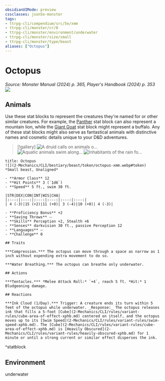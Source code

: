 ```yaml
---
obsidianUIMode: preview
cssclasses: json5e-monster
tags:
- ttrpg-cli/compendium/src/5e/xmm
- ttrpg-cli/monster/cr/0
- ttrpg-cli/monster/environment/underwater
- ttrpg-cli/monster/size/small
- ttrpg-cli/monster/type/beast
aliases: ["Octopus"]
---
```

# Octopus
*Source: Monster Manual (2024) p. 365, Player's Handbook (2024) p. 353*  
![](2-Mechanics/CLI/bestiary/beast/img/octopus.webp#right)

## Animals

Use these stat blocks to represent the creatures they're named for or other similar creatures. For example, the [Panther](2-Mechanics/CLI/bestiary/beast/panther-xmm.md) stat block can also represent a mountain lion, while the [Giant Goat](2-Mechanics/CLI/bestiary/beast/giant-goat-xmm.md) stat block might represent a buffalo. Any of these stat blocks might also serve as fantastical animals with distinctive names and cosmetic details unique to your D&D adventures.

> [!gallery]
![A druid calls on animals o...](2-Mechanics/CLI/bestiary/beast/img/animals-hills-and-mountains.webp "A druid calls on animals of the hills and mountains to aid her cause")
![Aquatic animals swim along...](2-Mechanics/CLI/bestiary/beast/img/animals-aquatic.webp "Aquatic animals swim alongside a druid exploring the sea")
![Inhabitants of the rain fo...](2-Mechanics/CLI/bestiary/beast/img/animals-rainforest.webp "Inhabitants of the rain forest answer a druid's summons")

```ad-statblock
title: Octopus
![](2-Mechanics/CLI/bestiary/beast/token/octopus-xmm.webp#token)
*Small beast, Unaligned*

- **Armor Class** 12 
- **Hit Points** 3 (`1d6`) 
- **Speed** 5 ft., swim 30 ft.

|STR|DEX|CON|INT|WIS|CHA|
|:---:|:---:|:---:|:---:|:---:|:---:|
| 4 (-3)|15 (+2)|11 (+0)| 3 (-4)|10 (+0)| 4 (-3)|

- **Proficiency Bonus** +2
- **Saving Throws** ⏤
- **Skills** Perception +2, Stealth +6
- **Senses** darkvision 30 ft., passive Perception 12
- **Languages** —
- **Challenge** 0

## Traits

***Compression.*** The octopus can move through a space as narrow as 1 inch without expending extra movement to do so.

***Water Breathing.*** The octopus can breathe only underwater.

## Actions

***Tentacles.*** *Melee Attack Roll:* `+4`, reach 5 ft. *Hit:* 1 Bludgeoning damage.

## Reactions

***Ink Cloud (1/Day).*** Trigger: A creature ends its turn within 5 feet of the octopus while underwater. _Response:_ The octopus releases ink that fills a 5-foot [Cube](2-Mechanics/CLI/rules/variant-rules/cube-area-of-effect-xphb.md) centered on itself, and the octopus moves up to its [Swim Speed](2-Mechanics/CLI/rules/variant-rules/swim-speed-xphb.md). The [Cube](2-Mechanics/CLI/rules/variant-rules/cube-area-of-effect-xphb.md) is [Heavily Obscured](2-Mechanics/CLI/rules/variant-rules/heavily-obscured-xphb.md) for 1 minute or until a strong current or similar effect disperses the ink.
```
^statblock

## Environment

underwater